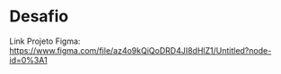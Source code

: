 # Desafio

Link Projeto Figma: 
https://www.figma.com/file/az4o9kQiQoDRD4JI8dHlZ1/Untitled?node-id=0%3A1
